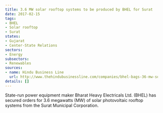 ```yaml
---
title: 3.6 MW solar rooftop systems to be produced by BHEL for Surat
date: 2017-02-15
tags:
- BHEL
- Solar rooftop
- Surat
states:
- Gujarat
- Center-State Relations
sectors:
- Energy
subsectors:
- Renewables
sources:
- name: Hindu Business Line
  url: http://www.thehindubusinessline.com/companies/bhel-bags-36-mw-solar-rooftop-order-from-surat-municipal-corp/article9524167.ece
details: []
---
```


State-run power equipment maker Bharat Heavy Electricals Ltd. (BHEL) has secured orders for 3.6 megawatts (MW) of solar photovoltaic rooftop systems from the Surat Municipal Corporation.
